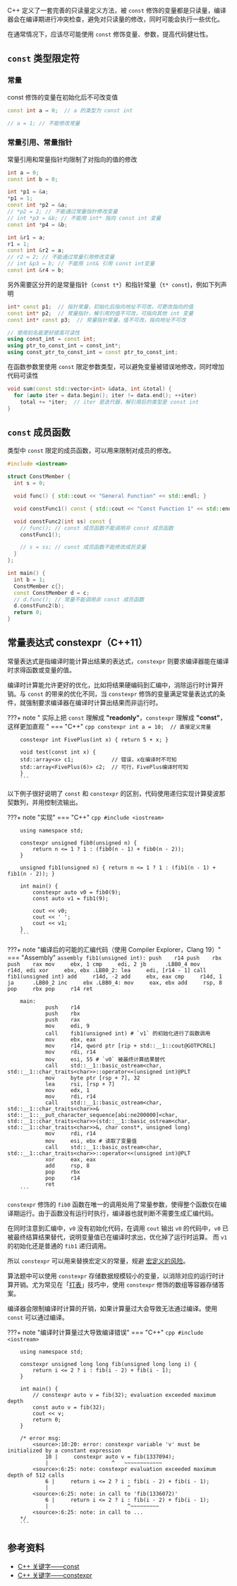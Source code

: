 C++ 定义了一套完善的只读量定义方法，被 `const` 修饰的变量都是只读量，编译器会在编译期进行冲突检查，避免对只读量的修改，同时可能会执行一些优化。

在通常情况下，应该尽可能使用 `const` 修饰变量、参数，提高代码健壮性。

## `const` 类型限定符

### 常量

const 修饰的变量在初始化后不可改变值

```cpp
const int a = 0;  // a 的类型为 const int

// a = 1; // 不能修改常量
```

### 常量引用、常量指针

常量引用和常量指针均限制了对指向的值的修改

```cpp
int a = 0;
const int b = 0;

int *p1 = &a;
*p1 = 1;
const int *p2 = &a;
// *p2 = 2; // 不能通过常量指针修改变量
// int *p3 = &b; // 不能用 int* 指向 const int 变量
const int *p4 = &b;

int &r1 = a;
r1 = 1;
const int &r2 = a;
// r2 = 2; // 不能通过常量引用修改变量
// int &p3 = b; // 不能用 int& 引用 const int变量
const int &r4 = b;
```

另外需要区分开的是常量指针（`const t*`）和指针常量（`t* const`)，例如下列声明

```cpp
int* const p1;  // 指针常量，初始化后指向地址不可改，可更改指向的值
const int* p2;  // 常量指针，解引用的值不可改，可指向其他 int 变量
const int* const p3;  // 常量指针常量，值不可改，指向地址不可改

// 使用别名能更好提高可读性
using const_int = const int;
using ptr_to_const_int = const_int*;
using const_ptr_to_const_int = const ptr_to_const_int;
```

在函数参数里使用 `const` 限定参数类型，可以避免变量被错误地修改，同时增加代码可读性

```cpp
void sum(const std::vector<int> &data, int &total) {
  for (auto iter = data.begin(); iter != data.end(); ++iter)
    total += *iter;  // iter 是迭代器，解引用后的类型是 const int
}
```

## `const` 成员函数

类型中 `const` 限定的成员函数，可以用来限制对成员的修改。

```cpp
#include <iostream>

struct ConstMember {
  int s = 0;

  void func() { std::cout << "General Function" << std::endl; }

  void constFunc1() const { std::cout << "Const Function 1" << std::endl; }

  void constFunc2(int ss) const {
    // func(); // const 成员函数不能调用非 const 成员函数
    constFunc1();

    // s = ss; // const 成员函数不能修改成员变量
  }
};

int main() {
  int b = 1;
  ConstMember c{};
  const ConstMember d = c;
  // d.func(); // 常量不能调用非 const 成员函数
  d.constFunc2(b);
  return 0;
}
```

## 常量表达式 constexpr（C++11）

常量表达式是指编译时能计算出结果的表达式，`constexpr` 则要求编译器能在编译时求得函数或变量的值。

编译时计算能允许更好的优化，比如将结果硬编码到汇编中，消除运行时计算开销。与 `const` 的带来的优化不同，当 `constexpr` 修饰的变量满足常量表达式的条件，就强制要求编译器在编译时计算出结果而非运行时。

???+ note " 实际上把 `const` 理解成 **"readonly"**，`constexpr` 理解成 **"const"**，这样更加直观 "
    === "C++"
        ```cpp
        constexpr int a = 10;  // 直接定义常量
        ```

        constexpr int FivePlus(int x) { return 5 + x; }

        void test(const int x) {
        std::array<x> c1;            // 错误，x在编译时不可知
        std::array<FivePlus(6)> c2;  // 可行，FivePlus编译时可知
        }
        ```

以下例子很好说明了 `const` 和 `constexpr` 的区别，代码使用递归实现计算斐波那契数列，并用控制流输出。

???+ note "实现"
    === "C++"
        ```cpp
        #include <iostream>
        ```

        using namespace std;

        constexpr unsigned fib0(unsigned n) {
            return n <= 1 ? 1 : (fib0(n - 1) + fib0(n - 2));
        }

        unsigned fib1(unsigned n) { return n <= 1 ? 1 : (fib1(n - 1) + fib1(n - 2)); }

        int main() {
            constexpr auto v0 = fib0(9);
            const auto v1 = fib1(9);

            cout << v0;
            cout << ' ';
            cout << v1;
        }
        ```

???+ note "编译后的可能的汇编代码（使用 Compiler Explorer，Clang 19）"
    === "Assembly"
        ```assembly
        fib1(unsigned int):
                push    r14
                push    rbx
                push    rax
                mov     ebx, 1
                cmp     edi, 2
                jb      .LBB0_4
                mov     r14d, edi
                xor     ebx, ebx
        .LBB0_2:
                lea     edi, [r14 - 1]
                call    fib1(unsigned int)
                add     r14d, -2
                add     ebx, eax
                cmp     r14d, 1
                ja      .LBB0_2
                inc     ebx
        .LBB0_4:
                mov     eax, ebx
                add     rsp, 8
                pop     rbx
                pop     r14
                ret
        ```

        main:
                push    r14
                push    rbx
                push    rax
                mov     edi, 9
                call    fib1(unsigned int) # `v1` 的初始化进行了函数调用
                mov     ebx, eax
                mov     r14, qword ptr [rip + std::__1::cout@GOTPCREL]
                mov     rdi, r14
                mov     esi, 55 # `v0` 被最终计算结果替代
                call    std::__1::basic_ostream<char, std::__1::char_traits<char>>::operator<<(unsigned int)@PLT
                mov     byte ptr [rsp + 7], 32
                lea     rsi, [rsp + 7]
                mov     edx, 1
                mov     rdi, r14
                call    std::__1::basic_ostream<char, std::__1::char_traits<char>>& std::__1::__put_character_sequence[abi:ne200000]<char, std::__1::char_traits<char>>(std::__1::basic_ostream<char, std::__1::char_traits<char>>&, char const*, unsigned long)
                mov     rdi, r14
                mov     esi, ebx # 读取了变量值
                call    std::__1::basic_ostream<char, std::__1::char_traits<char>>::operator<<(unsigned int)@PLT
                xor     eax, eax
                add     rsp, 8
                pop     rbx
                pop     r14
                ret
        ```

`constexpr` 修饰的 `fib0` 函数在唯一的调用处用了常量参数，使得整个函数仅在编译期运行。由于函数没有运行时执行，编译器也就判断不需要生成汇编代码。

在同时注意到汇编中，`v0` 没有初始化代码，在调用 `cout` 输出 `v0` 的代码中，`v0` 已被最终结算结果替代，说明变量值已在编译时求出，优化掉了运行时运算。
而 `v1` 的初始化还是普通的 `fib1` 递归调用。

所以 `constexpr` 可以用来替换宏定义的常量，规避 [宏定义的风险](./basic.md#define-命令)。

算法题中可以使用 `constexpr` 存储数据规模较小的变量，以消除对应的运行时计算开销。尤为常见在「[打表](../contest/dictionary.md)」技巧中，使用 `constexpr` 修饰的数组等容器存储答案。

编译器会限制编译时计算的开销，如果计算量过大会导致无法通过编译。使用 `const` 可以通过编译。

???+ note "编译时计算量过大导致编译错误"
    === "C++"
        ```cpp
        #include <iostream>
        ```

        using namespace std;

        constexpr unsigned long long fib(unsigned long long i) {
            return i <= 2 ? i : fib(i - 2) + fib(i - 1);
        }

        int main() {
            // constexpr auto v = fib(32); evaluation exceeded maximum depth
            const auto v = fib(32);
            cout << v;
            return 0;
        }

        /* error msg:
            <source>:10:20: error: constexpr variable 'v' must be initialized by a constant expression
                10 |     constexpr auto v = fib(1337094);
                |                    ^   ~~~~~~~~~~~~
            <source>:6:25: note: constexpr evaluation exceeded maximum depth of 512 calls
                6 |     return i <= 2 ? i : fib(i - 2) + fib(i - 1);
                |                         ^
            <source>:6:25: note: in call to 'fib(1336072)'
                6 |     return i <= 2 ? i : fib(i - 2) + fib(i - 1);
                |                         ^~~~~~~~~~
            <source>:6:25: note: in call to ...
        */
        ```

## 参考资料

-   [C++ 关键字——const](https://zh.cppreference.com/w/cpp/keyword/const)
-   [C++ 关键字——constexpr](https://zh.cppreference.com/w/cpp/keyword/constexpr)
